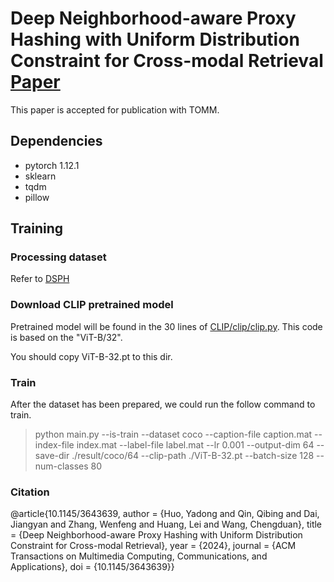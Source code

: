 # Deep Neighborhood-aware Proxy Hashing with Uniform Distribution Constraint for Cross-modal Retrieval [Paper](https://dl.acm.org/doi/10.1145/3643639)
This paper is accepted for publication with TOMM.

## Dependencies

- pytorch 1.12.1
- sklearn
- tqdm
- pillow

## Training

### Processing dataset
Refer to [DSPH](https://github.com/QinLab-WFU/DSPH)

### Download CLIP pretrained model
Pretrained model will be found in the 30 lines of [CLIP/clip/clip.py](https://github.com/openai/CLIP/blob/main/clip/clip.py). This code is based on the "ViT-B/32".

You should copy ViT-B-32.pt to this dir.

### Train

After the dataset has been prepared, we could run the follow command to train.
> python main.py --is-train --dataset coco --caption-file caption.mat --index-file index.mat --label-file label.mat --lr 0.001 --output-dim 64 --save-dir ./result/coco/64 --clip-path ./ViT-B-32.pt --batch-size 128 --num-classes 80


### Citation
@article{10.1145/3643639,
author = {Huo, Yadong and Qin, Qibing and Dai, Jiangyan and Zhang, Wenfeng and Huang, Lei and Wang, Chengduan},
title = {Deep Neighborhood-aware Proxy Hashing with Uniform Distribution Constraint for Cross-modal Retrieval},
year = {2024},
journal = {ACM Transactions on Multimedia Computing, Communications, and Applications},
doi = {10.1145/3643639}}
